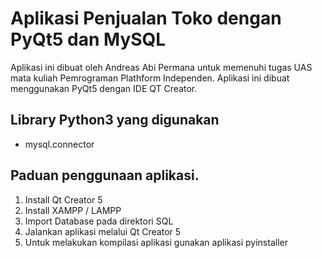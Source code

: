 # Aplikasi Penjualan Toko dengan PyQt5 dan MySQL

Aplikasi ini dibuat oleh Andreas Abi Permana untuk memenuhi tugas UAS mata kuliah Pemrograman Plathform Independen. Aplikasi ini dibuat menggunakan PyQt5 dengan IDE QT Creator.

## Library Python3 yang digunakan 
 - mysql.connector

## Paduan penggunaan aplikasi.
1. Install Qt Creator 5
2. Install XAMPP / LAMPP
3. Import Database pada direktori SQL
4. Jalankan aplikasi melalui Qt Creator 5
5. Untuk melakukan kompilasi aplikasi gunakan aplikasi pyinstaller

